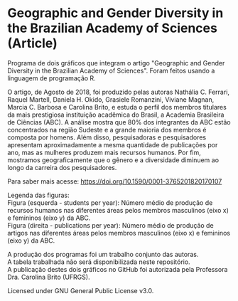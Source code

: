 # Geographic and Gender Diversity in the Brazilian Academy of Sciences (Article)
Programa de dois gráficos que integram o artigo "Geographic and Gender Diversity in the Brazilian Academy of Sciences". Foram feitos usando a linguagem de programação R.

O artigo, de Agosto de 2018, foi produzido pelas autoras Nathália C. Ferrari, Raquel Martell, Daniela H. Okido, Grasiele Romanzini, Viviane Magnan, Marcia C. Barbosa e Carolina Brito, e estuda o perfil dos membros titulares da mais prestigiosa instituição acadêmica do Brasil, a Academia Brasileira de Ciências (ABC). A análise mostra que 80% dos integrantes da ABC estão concentrados na região Sudeste e a grande maioria dos membros é composta por homens. Além disso, pesquisadoras e pesquisadores apresentam aproximadamente a mesma quantidade de publicações por ano, mas as mulheres produzem mais recursos humanos. Por fim, mostramos geograficamente que o gênero e a diversidade diminuem ao longo da carreira dos pesquisadores.

Para saber mais acesse: https://doi.org/10.1590/0001-3765201820170107

Legenda das figuras:  
Figura (esquerda - students per year): Número médio de produção de recursos humanos nas diferentes áreas pelos membros masculinos (eixo x) e femininos (eixo y) da ABC.  
Figura (direita - publications per year): Número médio de produção de artigos nas diferentes áreas pelos membros masculinos (eixo x) e femininos (eixo y) da ABC.


A produção dos programas foi um trabalho conjunto das autoras.  
A tabela trabalhada não será disponibilizada neste repositório.  
A publicação destes dois gráficos no GitHub foi autorizada pela Professora Dra. Carolina Brito (UFRGS).

Licensed under GNU General Public License v3.0.
